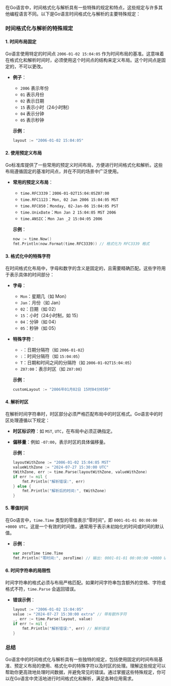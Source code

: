 在Go语言中，时间格式化与解析具有一些特殊的规定和特点，这些规定与许多其他编程语言不同。以下是Go语言时间格式化与解析的主要特殊规定：

### 时间格式化与解析的特殊规定

#### 1. 时间布局固定

Go语言使用特定的时间点 `2006-01-02 15:04:05` 作为时间布局的基准。这意味着在格式化和解析时间时，必须使用这个时间点的结构来定义布局。这个时间点是固定的，不可以更改。

- **例子**：
  - `2006` 表示年份
  - `01` 表示月份
  - `02` 表示日期
  - `15` 表示小时（24小时制）
  - `04` 表示分钟
  - `05` 表示秒钟

  **示例**：
  ```go
  layout := "2006-01-02 15:04:05"
  ```

#### 2. 使用预定义布局

Go标准库提供了一些常用的预定义时间布局，方便进行时间格式化和解析。这些布局遵循固定的基准时间点，并在不同的场景中广泛使用。

- **常用的预定义布局**：
  - `time.RFC3339`：`2006-01-02T15:04:05Z07:00`
  - `time.RFC1123`：`Mon, 02 Jan 2006 15:04:05 MST`
  - `time.RFC850`：`Monday, 02-Jan-06 15:04:05 PST`
  - `time.UnixDate`：`Mon Jan 2 15:04:05 MST 2006`
  - `time.ANSIC`：`Mon Jan _2 15:04:05 2006`

  **示例**：
  ```go
  now := time.Now()
  fmt.Println(now.Format(time.RFC3339)) // 格式化为 RFC3339 格式
  ```

#### 3. 格式化中的特殊字符

在时间格式化布局中，字母和数字的含义是固定的，且需要精确匹配。这些字符用于表示具体的时间部分：

- **字母**：
  - `Mon`：星期几（如 Mon）
  - `Jan`：月份（如 Jan）
  - `02`：日期（如 02）
  - `15`：小时（24小时制，如 15）
  - `04`：分钟（如 04）
  - `05`：秒钟（如 05）

- **特殊字符**：
  - `-`：日期分隔符（如 `2006-01-02`）
  - `:`：时间分隔符（如 `15:04:05`）
  - `T`：日期和时间之间的分隔符（如 `2006-01-02T15:04:05`）
  - `Z07:00`：表示时区（如 `Z07:00`）

  **示例**：
  ```go
  customLayout := "2006年01月02日 15时04分05秒"
  ```

#### 4. 解析时区

在解析时间字符串时，时区部分必须严格匹配布局中的时区格式。Go语言中的时区处理遵循以下规定：

- **时区标识符**：如 `MST`, `UTC`，在布局中必须正确指定。
- **偏移量**：例如 `-07:00`，表示时区的具体偏移量。

  **示例**：
  ```go
  layoutWithZone := "2006-01-02 15:04:05 MST"
  valueWithZone := "2024-07-27 15:30:00 UTC"
  tWithZone, err := time.Parse(layoutWithZone, valueWithZone)
  if err != nil {
      fmt.Println("解析错误:", err)
  } else {
      fmt.Println("解析后的时间:", tWithZone)
  }
  ```

#### 5. 零值时间

在Go语言中，`time.Time` 类型的零值表示“零时间”，即 `0001-01-01 00:00:00 +0000 UTC`。这是一个有效的时间值，通常用于表示未初始化的时间或时间的默认值。

- **示例**：
  ```go
  var zeroTime time.Time
  fmt.Println("零时间:", zeroTime) // 输出: 0001-01-01 00:00:00 +0000 UTC
  ```

#### 6. 时间字符串的局限性

时间字符串的格式必须与布局严格匹配。如果时间字符串包含额外的空格、字符或格式不符，`time.Parse` 会返回错误。

- **错误示例**：
  ```go
  layout := "2006-01-02 15:04:05"
  value := "2024-07-27 15:30:00 extra" // 带有额外字符
  _, err := time.Parse(layout, value)
  if err != nil {
      fmt.Println("解析错误:", err) // 解析错误
  }
  ```

### 总结

Go语言中的时间格式化与解析具有一些独特的规定，包括使用固定的时间布局基准、预定义布局的使用、格式化中的特殊字符以及时区的处理。理解这些规定可以帮助你更高效地处理时间数据，并避免常见的错误。通过掌握这些特殊规定，你可以在Go语言中灵活地进行时间格式化和解析，满足各种应用需求。